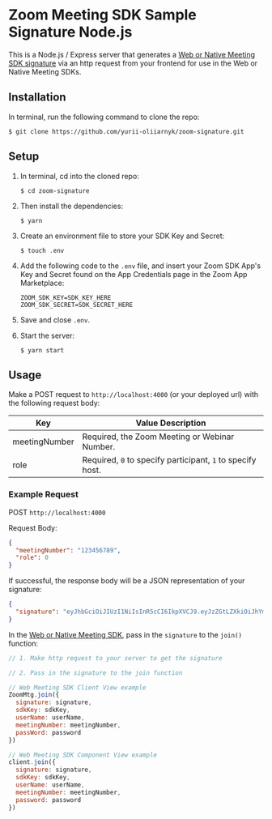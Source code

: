 # Zoom Meeting SDK Sample Signature Node.js

This is a Node.js / Express server that generates a [Web or Native Meeting SDK signature](https://marketplace.zoom.us/docs/sdk/native-sdks/web/signature) via an http request from your frontend for use in the Web or Native Meeting SDKs.

## Installation

In terminal, run the following command to clone the repo:

`$ git clone https://github.com/yurii-oliiarnyk/zoom-signature.git`

## Setup

1. In terminal, cd into the cloned repo:

   `$ cd zoom-signature`

1. Then install the dependencies:

   `$ yarn`

1. Create an environment file to store your SDK Key and Secret:

   `$ touch .env`

1. Add the following code to the `.env` file, and insert your Zoom SDK App's Key and Secret found on the App Credentials page in the Zoom App Marketplace:

   ```
   ZOOM_SDK_KEY=SDK_KEY_HERE
   ZOOM_SDK_SECRET=SDK_SECRET_HERE
   ```

1. Save and close `.env`.

1. Start the server:

   `$ yarn start`

## Usage

Make a POST request to `http://localhost:4000` (or your deployed url) with the following request body:

| Key                   | Value Description |
| -----------------------|-------------|
| meetingNumber          | Required, the Zoom Meeting or Webinar Number. |
| role                   | Required, `0` to specify participant, `1` to specify host.  |

### Example Request

POST `http://localhost:4000`

Request Body:

```json
{
  "meetingNumber": "123456789",
  "role": 0
}
```

If successful, the response body will be a JSON representation of your signature:

```json
{
  "signature": "eyJhbGciOiJIUzI1NiIsInR5cCI6IkpXVCJ9.eyJzZGtLZXkiOiJhYmMxMjMiLCJtbiI6IjEyMzQ1Njc4OSIsInJvbGUiOjAsImlhdCI6MTY0NjkzNzU1MywiZXhwIjoxNjQ2OTQ0NzUzLCJhcHBLZXkiOiJhYmMxMjMiLCJ0b2tlbkV4cCI6MTY0Njk0NDc1M30.UcWxbWY-y22wFarBBc9i3lGQuZAsuUpl8GRR8wUah2M"
}
```

In the [Web or Native Meeting SDK](https://marketplace.zoom.us/docs/sdk/native-sdks/web), pass in the `signature` to the `join()` function:

```js
// 1. Make http request to your server to get the signature

// 2. Pass in the signature to the join function

// Web Meeting SDK Client View example
ZoomMtg.join({
  signature: signature,
  sdkKey: sdkKey,
  userName: userName,
  meetingNumber: meetingNumber,
  passWord: password
})

// Web Meeting SDK Component View example
client.join({
  signature: signature,
  sdkKey: sdkKey,
  userName: userName,
  meetingNumber: meetingNumber,
  password: password
})
```
